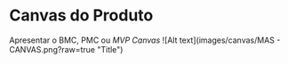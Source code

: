 # Canvas do Produto

Apresentar o BMC, PMC ou _MVP Canvas_
![Alt text](images/canvas/MAS - CANVAS.png?raw=true "Title")
